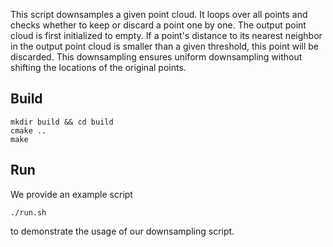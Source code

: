This script downsamples a given point cloud.
It loops over all points and checks whether to keep or discard a point one by one. The output point cloud is first initialized to empty. If a point's distance to its nearest neighbor in the output point cloud is smaller than a given threshold, this point will be discarded. This downsampling ensures uniform downsampling without shifting the locations of the original points.

## Build

```
mkdir build && cd build
cmake ..
make
```

## Run

We provide an example script
```
./run.sh
```
to demonstrate the usage of our downsampling script.


